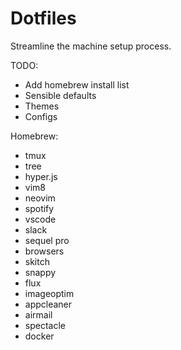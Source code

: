 # Dotfiles

Streamline the machine setup process.

TODO:
- Add homebrew install list
- Sensible defaults
- Themes
- Configs

Homebrew:
- tmux
- tree
- hyper.js
- vim8
- neovim
- spotify
- vscode
- slack
- sequel pro
- browsers
- skitch
- snappy
- flux
- imageoptim
- appcleaner
- airmail
- spectacle
- docker
